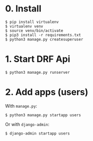 # 0. Install

```
$ pip install virtualenv
$ virtualenv venv
$ source venv/bin/activate
$ pip3 install -r requirements.txt
$ python3 manage.py createsuperuser
```

# 1. Start DRF Api

```
$ python3 manage.py runserver
```

# 2. Add apps (users)

With `manage.py`:

```
$ python3 manage.py startapp users
```

Or with `django-admin`:

```
$ django-admin startapp users
```
